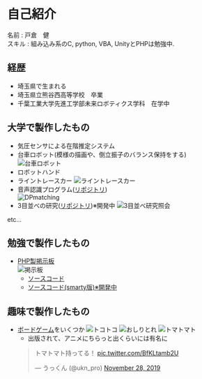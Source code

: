 # 自己紹介
名前 : 戸倉　健  
スキル : 組み込み系のC, python, VBA, UnityとPHPは勉強中.  

## 経歴
- 埼玉県で生まれる
- 埼玉県立熊谷西高等学校　卒業
- 千葉工業大学先進工学部未来ロボティクス学科　在学中

## 大学で製作したもの
- 気圧センサによる在階推定システム
- 台車ロボット(模様の描画や、倒立振子のバランス保持をする)
  ![台車ロボット](/img//trolley_robot.jpg)  
- ロボットハンド
- ライントレースカー
  ![ライントレースカー](/img/line_trace_car.jpg)  
- 音声認識プログラム([リポジトリ](https://github.com/kentokura/DPmatching))  
  ![DPmatching](/img/DPmatching_result.JPG)  
- 3目並べの研究([リポジトリ](https://github.com/kentokura/TicTacToe_py))※開発中
  ![3目並べ研究照会](/img/3目紹介.JPG)

etc…

## 勉強で製作したもの
- [PHP製掲示板](http://18.182.118.211/board_object/)  
  ![掲示板](/img/掲示板.JPG)  
  - [ソースコード](https://github.com/kentokura/board)
  - [ソースコード(smarty版)※開発中](https://github.com/kentokura/board_object)
  
## 趣味で製作したもの
- [ボードゲーム](http://bglabo.main.jp)をいくつか
  ![トコトコ](/img/トコトコ.jpg)
  ![おしりとれ](/img/BGLAB_BGS.PNG)
  ![トマトマト](/img/tomatomato_bglab.png)
  - 出版されて、アニメにちらっと出くらいには有名に
  <blockquote class="twitter-tweet"><p lang="ja" dir="ltr">トマトマト持ってる！ <a href="https://t.co/BfKLtamb2U">pic.twitter.com/BfKLtamb2U</a></p>&mdash; うっくん (@ukn_pro) <a href="https://twitter.com/ukn_pro/status/1200034316874469376?ref_src=twsrc%5Etfw">November 28, 2019</a></blockquote> <script async src="https://platform.twitter.com/widgets.js" charset="utf-8"></script>

